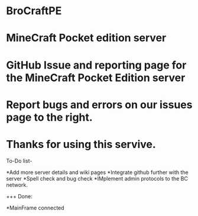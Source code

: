 BroCraftPE
==========

MineCraft Pocket edition server
====
GitHub Issue and reporting page for the MineCraft Pocket Edition server
===
Report bugs and errors on our issues page to the right.
===
Thanks for using this servive.
===
To-Do list-

*Add more server details and wiki pages
*Integrate github further with the server
*Spell check and bug check
*IMplement admin protocols to the BC network.

+++
Done:

*MainFrame connected
